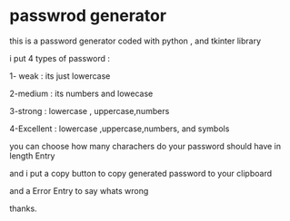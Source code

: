 # passwrod generator
  this is a password generator coded with python , and tkinter library 

 i put 4 types of password :

 1- weak : its just lowercase 
 
 2-medium : its numbers and lowecase 
 
 3-strong : lowercase , uppercase,numbers
 
 4-Excellent : lowercase ,uppercase,numbers, and symbols

 you can choose how many charachers do your password should have in length Entry

 and i put a copy button to copy generated password to your clipboard 

 and a Error Entry to say whats wrong 

 thanks.



